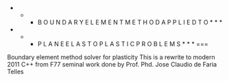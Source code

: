   * * *  B O U N D A R Y  E L E M E N T  M E T H O D  A P P L I E D  T O  * * *
  * * *  P L A N E  E L A S T O P L A S T I C  P R O B L E M S            * * *
===

Boundary element method solver for plasticity
This is a rewrite to modern 2011 C++ from F77 seminal work done by Prof. Phd. Jose Claudio de Faria Telles

